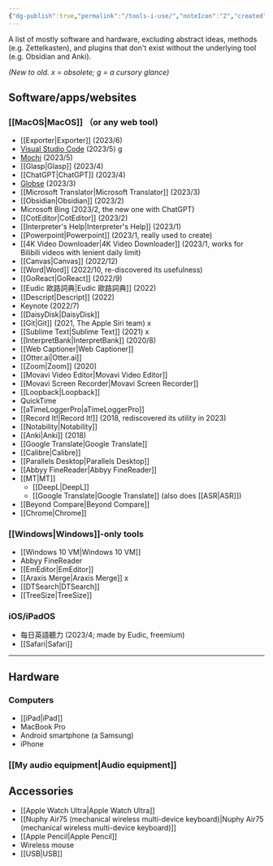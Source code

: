 ```yaml
---
{"dg-publish":true,"permalink":"/tools-i-use/","noteIcon":"2","created":"","updated":""}
---
```


A list of mostly software and hardware, excluding abstract ideas, methods (e.g. Zettelkasten), and plugins that don't exist without the underlying tool (e.g. Obsidian and Anki).

*(New to old. x = obsolete; g = a cursory glance)*

## Software/apps/websites

### [[MacOS\|MacOS]] （or any web tool)
- [[Exporter\|Exporter]] (2023/6)
- [Visual Studio Code](https://code.visualstudio.com/) (2023/5) g
- [Mochi](https://mochi.cards/) (2023/5)
- [[Glasp\|Glasp]] (2023/4)
- [[ChatGPT\|ChatGPT]] (2023/4)
- [Globse](https://glosbe.com/zh/en/%E8%90%BD%E6%B1%A4%E9%B8%A1) (2023/3)
- [[Microsoft Translator\|Microsoft Translator]] (2023/3)
- [[Obsidian\|Obsidian]] (2023/2)
- Microsoft Bing (2023/2, the new one with ChatGPT)
- [[CotEditor\|CotEditor]] (2023/2)
- [[Interpreter's Help\|Interpreter's Help]] (2023/1)
- [[Powerpoint\|Powerpoint]] (2023/1, really used to create)
- [[4K Video Downloader\|4K Video Downloader]] (2023/1, works for Bilibili videos with lenient daily limit)
- [[Canvas\|Canvas]] (2022/12)
- [[Word\|Word]] (2022/10, re-discovered its usefulness)
- [[GoReact\|GoReact]] (2022/9)
- [[Eudic 歐路詞典\|Eudic 歐路詞典]] (2022)
- [[Descript\|Descript]] (2022)
- Keynote (2022/7)
- [[DaisyDisk\|DaisyDisk]]
- [[Git\|Git]] (2021, The Apple Siri team) x
- [[Sublime Text\|Sublime Text]] (2021) x
- [[InterpretBank\|InterpretBank]] (2020/8)
- [[Web Captioner\|Web Captioner]]
- [[Otter.ai\|Otter.ai]]
- [[Zoom\|Zoom]] (2020)
- [[Movavi Video Editor\|Movavi Video Editor]]
- [[Movavi Screen Recorder\|Movavi Screen Recorder]]
- [[Loopback\|Loopback]]
- QuickTime
- [[aTimeLoggerPro\|aTimeLoggerPro]]
- [[Record It!\|Record It!]] (2018, rediscovered its utility in 2023)
- [[Notability\|Notability]]
- [[Anki\|Anki]] (2018)
- [[Google Translate\|Google Translate]]
- [[Calibre\|Calibre]]
- [[Parallels Desktop\|Parallels Desktop]]
- [[Abbyy FineReader\|Abbyy FineReader]]
- [[MT\|MT]]
	- [[DeepL\|DeepL]]
	- [[Google Translate\|Google Translate]] (also does [[ASR\|ASR]])
- [[Beyond Compare\|Beyond Compare]]
- [[Chrome\|Chrome]]

### [[Windows\|Windows]]-only tools
- [[Windows 10 VM\|Windows 10 VM]]
- Abbyy FineReader
- [[EmEditor\|EmEditor]]
- [[Araxis Merge\|Araxis Merge]] x
- [[DTSearch\|DTSearch]]
- [[TreeSize\|TreeSize]]

### iOS/iPadOS
- 每日英語聽力 (2023/4; made by Eudic, freemium)
- [[Safari\|Safari]]

---
## Hardware

### Computers
- [[iPad\|iPad]]
- MacBook Pro
- Android smartphone (a Samsung)
- iPhone

### [[My audio equipment\|Audio equipment]] 

## Accessories
- [[Apple Watch Ultra\|Apple Watch Ultra]]
- [[Nuphy Air75 (mechanical wireless multi-device keyboard)\|Nuphy Air75 (mechanical wireless multi-device keyboard)]]
- [[Apple Pencil\|Apple Pencil]]
- Wireless mouse
- [[USB\|USB]]
